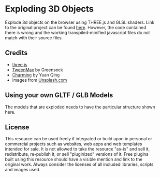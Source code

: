 # Exploding 3D Objects

Explode 3d objects on the browser using THREE.js and GLSL shaders.
Link to the original project can be found [here](https://github.com/akella/ExplodingObjects).
However, the code contained there is wrong and the working transpiled-minified javascript files do not match with their source files.


## Credits

- [three.js](https://threejs.org/)
- [TweenMax](https://greensock.com/tweenmax) by Greensock
- [Charming](https://github.com/yuanqing/charming) by Yuan Qing
- Images from [Unsplash.com](https://unsplash.com/)

## Using your own GLTF / GLB Models
The models that are exploded needs to have the particular structure shown here.


## License
This resource can be used freely if integrated or build upon in personal or commercial projects such as websites, web apps and web templates intended for sale. It is not allowed to take the resource "as-is" and sell it, redistribute, re-publish it, or sell "pluginized" versions of it. Free plugins built using this resource should have a visible mention and link to the original work. Always consider the licenses of all included libraries, scripts and images used.
